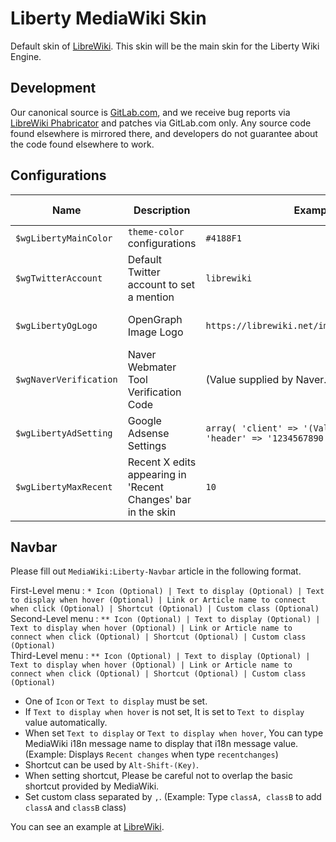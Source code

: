 # Liberty MediaWiki Skin

Default skin of [LibreWiki](https://librewiki.net). This skin will be the main skin for the Liberty Wiki Engine.

## Development

Our canonical source is [GitLab.com](https://gitlab.com/librewiki/Liberty-MW-Skin), and we receive bug reports via [LibreWiki Phabricator](https://issue.librewiki.net) and patches via GitLab.com only. Any source code found elsewhere is mirrored there, and developers do not guarantee about the code found elsewhere to work.

## Configurations

| Name | Description | Example Variable | Default Variable |
| ---- | ---- | ---- | ---- |
| `$wgLibertyMainColor` | `theme-color` configurations | `#4188F1` | `#4188F1` |
| `$wgTwitterAccount` | Default Twitter account to set a mention | `librewiki` | (none) |
| `$wgLibertyOgLogo` | OpenGraph Image Logo | `https://librewiki.net/images/6/6a/Libre_favicon.png` | (Value of `$wgLogo`) |
| `$wgNaverVerification` | Naver Webmater Tool Verification Code | (Value supplied by Naver.com) | (none) |
| `$wgLibertyAdSetting` | Google Adsense Settings | `array( 'client' => '(Value supplied by Google)', 'header' => '1234567890', 'right' => '0987654321' )` | (none) |
| `$wgLibertyMaxRecent` | Recent X edits appearing in 'Recent Changes' bar in the skin | `10` | `10` |

## Navbar
Please fill out `MediaWiki:Liberty-Navbar` article in the following format.  

First-Level menu : `* Icon (Optional) | Text to display (Optional) | Text to display when hover (Optional) | Link or Article name to connect when click (Optional) | Shortcut (Optional) | Custom class (Optional)`  
Second-Level menu : `** Icon (Optional) | Text to display (Optional) | Text to display when hover (Optional) | Link or Article name to connect when click (Optional) | Shortcut (Optional) | Custom class (Optional)`  
Third-Level menu : `** Icon (Optional) | Text to display (Optional) | Text to display when hover (Optional) | Link or Article name to connect when click (Optional) | Shortcut (Optional) | Custom class (Optional)`
* One of `Icon` or `Text to display` must be set.
* If `Text to display when hover` is not set, It is set to `Text to display` value automatically.
* When set `Text to display` or `Text to display when hover`, You can type MediaWiki i18n message name to display that i18n message value. (Example: Displays `Recent changes` when type `recentchanges`)
* Shortcut can be used by `Alt-Shift-(Key)`.
* When setting shortcut, Please be careful not to overlap the basic shortcut provided by MediaWiki.
* Set custom class separated by `,`. (Example: Type `classA, classB` to add `classA` and `classB` class)

You can see an example at [LibreWiki](https://librewiki.net/wiki/MediaWiki:Liberty-Navbar).
